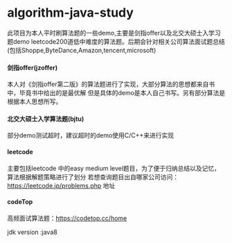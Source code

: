 # algorithm-java-study

此项目为本人平时刷算法题的一些demo,主要是剑指offer以及北交大硕士入学习题demo
leetcode200道低中难度的算法题。后期会针对相关公司算法面试题总结(包括Shoppe,ByteDance,Amazon,tencent,microsoft)

#### 剑指offer(jzoffer)
本人对《剑指offer第二版》的算法题进行了实现，大部分算法的思想都来自书中，毕竟书中给出的是最优解
但是具体的demo是本人自己书写。另有部分算法是根据本人思想所写。

#### 北交大硕士入学算法题(bjtu)

部分demo测试超时，建议超时的demo使用C/C++来进行实现

#### leetcode
主要包括leetcode 中的easy medium level题目，为了便于归纳总结以及记忆，算法根据解题策略进行了划分
若想查询题目出自哪家公司访问：https://leetcode.jp/problems.php 地址

#### codeTop
高频面试算法题：https://codetop.cc/home

jdk version :java8


